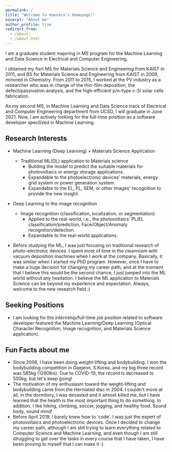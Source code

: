```yaml
---
permalink: /
title: "Welcome to Haenara's Homepage!"
excerpt: "About me"
author_profile: true
redirect_from: 
  - /about/
  - /about.html
---
```


I am a graduate student majoring in MS program for the Machine Learning and Data Science in Electrical and Computer Engineering. 

I obtained my fisrt MS for Materials Science and Engineering from KAIST in 2011, and BS for Materials Science and Engineering from KAIST in 2009, minored in Chemistry. From 2011 to 2015, I worked at the PV industry as a researcher who was in charge of the thin-film deposition, the defect/passivation analysis, and the high-efficient p/n-type c-Si solar cells fabrication.

As my second MS, in Machine Learning and Data Science track of Electrical and Computer Engineering department from UCSD, I will graduate in June 2021. Now, I am actively looking for the full-time position as a software developer specilized in Machine Learning.

Research Interests
------
* Machine Learning (Deep Learning) + Materials Science Application
  * Traditional ML(DL) application to Materials science
    * Building the model to predict the suitable materials for photovoltaics or energy storage applications. 
    * Expandable to the photoelectronic devices' materials, energy grid system or power generation system.
    * Expandable to the EL, PL, SEM, or other images' recognition to provide the new insight.
* Deep Learning to the image recognition
  * Image recognition (classification, localization, or segmentation)
    * Applied to the real-world, i.e., the photovoltaics' PL/EL classification/prediction, Face/Object/Anomaly recognition/detection.
    * Expandable to the real-world applications.

* Before studying the ML, I was just focusing on traditional research of photo-electronic devices. I spent most of time in the cleanroom with vacuum deposition machines when I work at the company. Basically, it was similar when I started my PhD program. However, once I have to make a huge decision for changing my career path, and at the moment that I believe this would be the second chance, I just jumped into the ML world without any hesitation. I believe the ML application to Materials Science can be beyond my experience and expectation. Always, welcome to the new research field :)

Seeking Positions
------
* I am looking for the internship/full-time job position related to software developer featured the Machine Learning/Deep Learning (Optical Character Recognition, Image recognition, and Materials Science application). 


Fun Facts about me
------
* Since 2006, I have been doing weight-lifting and bodybuilding. I won the bodybuilding competition in Daejeon, S.Korea, and my big three record was 585kg (1290lbs). Due to COVID-19, the record is decreased to 500kg, but let's keep going!
* The motivation of my enthusiasm toward the weight-lifting and bodybuilding came from the Herniated disc in 2004. I couldn't move at all, in the dormitory, I was devasted and it almost killed me, but I have learned that the health is the most important thing to do something. In addition, I like hiking, climbing, soccer, jogging, and healthy food. Sound body, sound mind!
* Before April 2019, I barely knew how to 'code'. I was just the expert of photovoltaics and photoelectronic devices. Once I decided to change my career path, although I am still trying to learn everything related to Computer Science and Machine Learning, and even though I am still struggling to get over the tasks in every course that I have taken, I have been proving to myself that I can make it :) 
